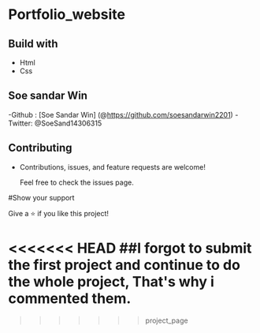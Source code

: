 # Portfolio_website

## Build with
 - Html
 - Css


 ## Soe sandar Win

 -Github : [Soe Sandar Win] (@https://github.com/soesandarwin2201)
 -Twitter: @SoeSand14306315
 
 ## Contributing
 - Contributions, issues, and feature requests are welcome!

   Feel free to check the issues page.
   
 #Show your support
 
 Give a ⭐️ if you like this project!
 
<<<<<<< HEAD
 ##I forgot to submit the first project and continue to do the whole project, That's why i commented them.
=======

>>>>>>> project_page
